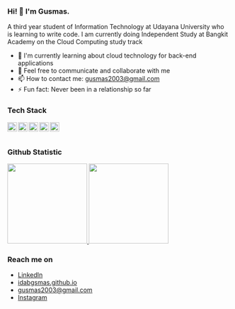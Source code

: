 ### Hi! 👋 I'm Gusmas.

A third year student of Information Technology at Udayana University who is learning to write code.
I am currently doing Independent Study at Bangkit Academy on the Cloud Computing study track

- 🌱 I'm currently learning about cloud technology for back-end applications
- 💬 Feel free to communicate and collaborate with me
- 📫 How to contact me: gusmas2003@gmail.com
- ⚡ Fun fact: Never been in a relationship so far

### Tech Stack
  <a href="#"><img align="left" alt="HTML" title="HTML" width="21px" 
src="https://cdn.icon-icons.com/icons2/1488/PNG/512/5352-html5_102567.png" /></a>
  <a href="#"><img align="left" alt="CSS" title="CSS" width="21px" 
src="https://logospng.org/download/css-3/logo-css-3-768.png" /></a>
  <a href="#"><img align="left" alt="JavaScripth" title="JavaScripth" width="21px" src="https://w1.pngwing.com/pngs/136/126/png-transparent-javascript-logo-angularjs-nodejs-computer-programming-web-development-computer-software-jquery-yellow.png" /></a>
  <a href="#"><img align="left" alt="PHP" title="PHP" width="21px" 
src="https://img2.pngdownload.id/20180904/xhu/kisspng-logo-image-computer-icons-php-portable-network-gra-william-davies-meng-mongodb-5b8e9698822d99.0636011515360713205332.jpg" /></a>
  <a href="#"><img align="left" alt="Construct 2" title="Construct 2" width="21px" src="https://e7.pngegg.com/pngimages/614/882/png-clipart-construct-html-2d-computer-graphics-gamemaker-studio-culture-construction-miscellaneous-angle.png" /></a>
  <br>
  <br>
  
### Github Statistic
<p align="left">
<a href="https://github.com/idabgsmas">
  <img height="180em" src="https://github-readme-stats-eight-theta.vercel.app/api?username=idabgsmas&show_icons=true&theme=algolia&include_all_commits=true&count_private=true"/>
  <img height="180em" src="https://github-readme-stats-eight-theta.vercel.app/api/top-langs/?username=idabgsmas&layout=compact&langs_count=8&theme=algolia"/>
</a>
</p>

### Reach me on
- <a href="https://www.linkedin.com/in/idabgsmas/">LinkedIn</a>
- <a href="https://idabgsmas.github.io/">idabgsmas.github.io</a>
- gusmas2003@gmail.com
- <a href="https://www.instagram.com/idabgsmas/">Instagram</a>
